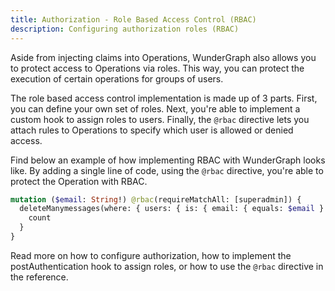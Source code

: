 ```yaml
---
title: Authorization - Role Based Access Control (RBAC)
description: Configuring authorization roles (RBAC)
---
```


Aside from injecting claims into Operations,
WunderGraph also allows you to protect access to Operations via roles.
This way, you can protect the execution of certain operations for groups of users.

The role based access control implementation is made up of 3 parts.
First, you can define your own set of roles.
Next, you're able to implement a custom hook to assign roles to users.
Finally, the `@rbac` directive lets you attach rules to Operations to specify which user is allowed or denied access.

Find below an example of how implementing RBAC with WunderGraph looks like.
By adding a single line of code, using the `@rbac` directive,
you're able to protect the Operation with RBAC.

```graphql
mutation ($email: String!) @rbac(requireMatchAll: [superadmin]) {
  deleteManymessages(where: { users: { is: { email: { equals: $email } } } }) {
    count
  }
}
```

Read more on how to configure authorization,
how to implement the postAuthentication hook to assign roles,
or how to use the `@rbac` directive in the reference.
